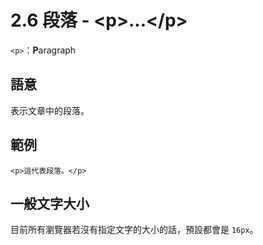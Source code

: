 # 2.6 段落 - &lt;p&gt;...&lt;/p&gt;

`<p>`：**P**aragraph

## 語意

表示文章中的段落。

## 範例

```
<p>這代表段落。</p>
```

## 一般文字大小

目前所有瀏覽器若沒有指定文字的大小的話，預設都會是 `16px`。

